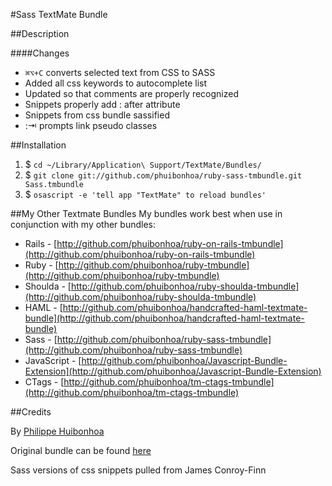 #Sass TextMate Bundle

##Description

####Changes
 * <code>⌘⌥+C</code> converts selected text from CSS to SASS
 * Added all css keywords to autocomplete list
 * Updated so that comments are properly recognized
 * Snippets properly add : after attribute
 * Snippets from css bundle sassified
 * :⇥ prompts link pseudo classes
 
##Installation

1. $ `cd ~/Library/Application\ Support/TextMate/Bundles/`
2. $ `git clone git://github.com/phuibonhoa/ruby-sass-tmbundle.git Sass.tmbundle`
3. $ `osascript -e 'tell app "TextMate" to reload bundles'`
 
##My Other Textmate Bundles
My bundles work best when use in conjunction with my other bundles:

 * Rails - [http://github.com/phuibonhoa/ruby-on-rails-tmbundle](http://github.com/phuibonhoa/ruby-on-rails-tmbundle)
 * Ruby - [http://github.com/phuibonhoa/ruby-tmbundle](http://github.com/phuibonhoa/ruby-tmbundle)
 * Shoulda - [http://github.com/phuibonhoa/ruby-shoulda-tmbundle](http://github.com/phuibonhoa/ruby-shoulda-tmbundle)
 * HAML - [http://github.com/phuibonhoa/handcrafted-haml-textmate-bundle](http://github.com/phuibonhoa/handcrafted-haml-textmate-bundle)
 * Sass - [http://github.com/phuibonhoa/ruby-sass-tmbundle](http://github.com/phuibonhoa/ruby-sass-tmbundle)
 * JavaScript - [http://github.com/phuibonhoa/Javascript-Bundle-Extension](http://github.com/phuibonhoa/Javascript-Bundle-Extension)
 * CTags - [http://github.com/phuibonhoa/tm-ctags-tmbundle](http://github.com/phuibonhoa/tm-ctags-tmbundle)

##Credits

By [Philippe Huibonhoa](http://github.com/phuibonhoa)

Original bundle can be found [here](http://github.com/aussiegeek/ruby-sass-tmbundle)

Sass versions of css snippets pulled from James Conroy-Finn